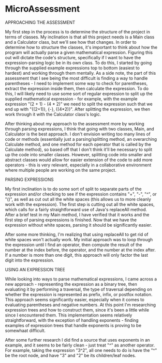 # MicroAssessment

APPROACHING THE ASSESSMENT

My first step in the process is to determine the structure of the project in terms of classes. My inclination is that all this project needs is a Main class and a Calculator class, but we'll see how that changes. In order to determine how to structure the classes, it's important to think about how the program will actually parse a given mathematical expression. Figuring this out will dictate the code's structure, specifically if I want to have the expression-parsing logic be in its own class. To do this, I started by going through the supplied example expressions top to bottom (easiest to hardest) and working through them mentally. As a side note, the part of this assessment that I see being the most difficult is finding a way to handle parentheses - I need to implement some way to check for parentheses, extract the expression inside them, then calculate the expression. To do this, I will likely need to use some sort of regular expression to split up the supplied mathematical expression - for example, with the example expression "(2 + 1) - (4 * 2)" we need to split the expression such that we end up with "{(2+1)}, {-}, {(4*2)}". After splitting the expression, we then work through it with the Calculator class's logic.

After thinking about my approach to the assessment more by working through parsing expressions, I think that going with two classes, Main, and Calculator is the best approach. I don't envision writing too many lines of code or methods (essentially just a parsing/splitting method, an overarching Calculate method, and one method for each operator that is called by the Calculate method), so based off that I don't think it'll be necessary to split up the code into smaller classes. However, splitting code into smaller and abstract classes would allow for easier extension of the code to add more operators - this is very relevant, especially in a collaborative environment where multiple people are working on the same project.


PARSING EXPRESSIONS


My first inclination is to do some sort of split to separate parts of the expression and/or checking to see if the expression contains "+", "-", "^", or "()", as well as cut out all the white spaces (this allows us to more cleanly work with the expression). The first step is cutting out all the white spaces, which calls for a fairly straightforward use of Java's replaceAll method. After a brief test in my Main method, I have verified that it works and the first step of parsing expressions is finished. Now that we have the expression without white spaces, parsing it should be significantly easier. 

After some more thinking, I'm realizing that using replaceAll to get rid of white spaces won't actually work. My initial approach was to loop through the expression until I find an operator, then compute the result of the number at the index before, the operator, and the number at the index after. If a number is more than one digit, this approach will only factor the last digit into the expression. 

USING AN EXPRESSION TREE

While looking into ways to parse mathematical expressions, I came across a new approach - representing the expression as a binary tree, then evaluating it by performing a traversal, the type of traversal depending on whether the expression is represented as prefix, infix, or postfox notation. This approach seems significantly easier, especially when it comes to evaluating parentheses and negative numbers. At this point I'm researching expression trees and how to construct them, since it's been a little while since I encountered them. This implementation seems relatively straightforward, with the exception of handling exponents - finding examples of expression trees that handle exponents is proving to be somewhaat difficult. 

After some further research I did find a source that uses exponents in an example, and it seems to be fairly clean - just treat "^" as another operator. For example, taking the expression "3^2", all one needs to do is have the "^" be the root node, and have "3" and "2" be its children/leaf nodes.



